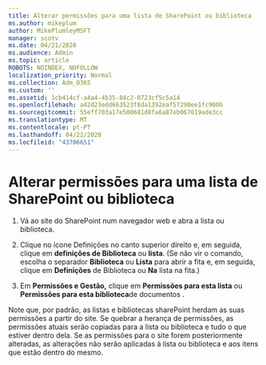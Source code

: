 ```yaml
---
title: Alterar permissões para uma lista de SharePoint ou biblioteca
ms.author: mikeplum
author: MikePlumleyMSFT
manager: scotv
ms.date: 04/21/2020
ms.audience: Admin
ms.topic: article
ROBOTS: NOINDEX, NOFOLLOW
localization_priority: Normal
ms.collection: Adm_O365
ms.custom: ''
ms.assetid: 1cb414cf-a4a4-4b35-84c2-0723cf5c5a14
ms.openlocfilehash: a42d23edd663523f8da1392eaf57290ee1fc900b
ms.sourcegitcommit: 55eff703a17e500681d8fa6a87eb067019ade3cc
ms.translationtype: MT
ms.contentlocale: pt-PT
ms.lasthandoff: 04/22/2020
ms.locfileid: "43706651"
---
```

# <a name="change-permissions-for-a-sharepoint-list-or-library"></a>Alterar permissões para uma lista de SharePoint ou biblioteca

1. Vá ao site do SharePoint num navegador web e abra a lista ou biblioteca.
    
2. Clique no ícone Definições no canto superior direito e, em seguida, clique em **definições de Biblioteca** ou **lista**. (Se não vir o comando, escolha o separador **Biblioteca** ou **Lista** para abrir a fita e, em seguida, clique em **Definições** de Biblioteca ou **Na** lista na fita.) 
    
3. Em **Permissões e Gestão,** clique em **Permissões para esta lista** ou **Permissões para esta biblioteca**de documentos .
    
Note que, por padrão, as listas e bibliotecas sharePoint herdam as suas permissões a partir do site. Se quebrar a herança de permissões, as permissões atuais serão copiadas para a lista ou biblioteca e tudo o que estiver dentro dela. Se as permissões para o site forem posteriormente alteradas, as alterações não serão aplicadas à lista ou biblioteca e aos itens que estão dentro do mesmo.
  

